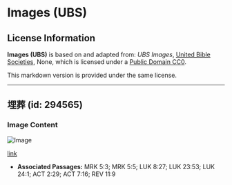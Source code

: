 # Images (UBS)

## License Information

**Images (UBS)** is based on and adapted from: _UBS Images_, [United Bible Societies](https://unitedbiblesocieties.org/), None, which is licensed under a [Public Domain CC0](https://creativecommons.org/public-domain/cc0/).

This markdown version is provided under the same license.



--------------------------------

## 埋葬 (id: 294565)

### Image Content

![Image](https://cdn.aquifer.bible/aquifer-content/resources/Media/WEB-0467_burial.jpg)

[link](https://cdn.aquifer.bible/aquifer-content/resources/Media/WEB-0467_burial.jpg)

* **Associated Passages:** MRK 5:3; MRK 5:5; LUK 8:27; LUK 23:53; LUK 24:1; ACT 2:29; ACT 7:16; REV 11:9

